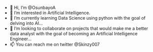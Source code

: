 - 👋 Hi, I’m @OsunbayoA
- 👀 I’m interested in Artificial Intelligence.
- 🌱 I’m currently learning Data Science using python with the goal of delving into AI...
- 💞️ I’m looking to collaborate on projects that would make me a better data analyst with the goal of becoming an Artificial Intelligence Engineer...
- 📫 You can reach me on twitter @Skinzy007

<!---
OsunbayoA/OsunbayoA is a ✨ special ✨ repository because its `README.md` (this file) appears on your GitHub profile.
You can click the Preview link to take a look at your changes.
--->
